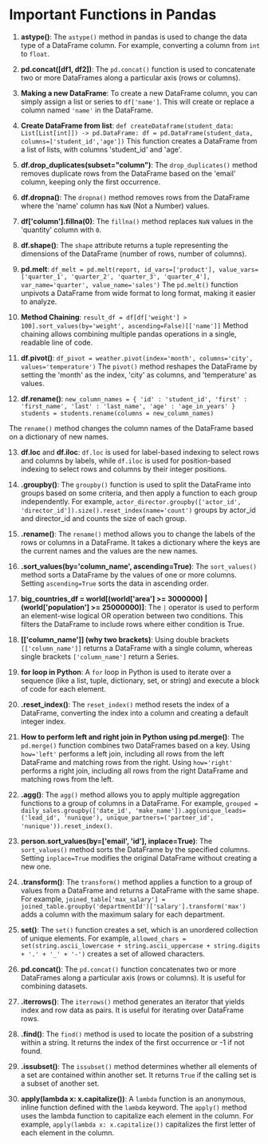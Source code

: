 # Important Functions in Pandas

1. **astype()**:
The `astype()` method in pandas is used to change the data type of a DataFrame column. For
example, converting a column from `int` to `float`.
   
2. **pd.concat([df1, df2])**:
The `pd.concat()` function is used to concatenate two or more DataFrames along a particular axis
(rows or columns).
   
3. **Making a new DataFrame**:
To create a new DataFrame column, you can simply assign a list or series to `df['name']`. This
will create or replace a column named `'name'` in the DataFrame.
   
4. **Create DataFrame from list**:
`def createDataframe(student_data: List[List[int]]) -> pd.DataFrame:
df = pd.DataFrame(student_data, columns=['student_id','age'])`
This function creates a DataFrame from a list of lists, with columns 'student_id' and 'age'.
   
5. **df.drop_duplicates(subset="column")**:
The `drop_duplicates()` method removes duplicate rows from the DataFrame based on the 'email'
column, keeping only the first occurrence.

6. **df.dropna()**:
The `dropna()` method removes rows from the DataFrame where the 'name' column has `NaN` (Not a Number) values.

7. **df['column'].fillna(0)**:
The `fillna()` method replaces `NaN` values in the 'quantity' column with `0`.

8. **df.shape()**:
The `shape` attribute returns a tuple representing the dimensions of the DataFrame (number of rows, number of columns).

9. **pd.melt**:
`df_melt = pd.melt(report, id_vars=['product'], value_vars=['quarter_1', 'quarter_2', 'quarter_3', 'quarter_4'],
    var_name='quarter', value_name='sales')`
The `pd.melt()` function unpivots a DataFrame from wide format to long format, making it easier to analyze.
  
10. **Method Chaining**:
`result_df = df[df['weight'] > 100].sort_values(by='weight', ascending=False)[['name']]`
Method chaining allows combining multiple pandas operations in a single, readable line of code.

11. **df.pivot()**:
`df_pivot = weather.pivot(index='month', columns='city', values='temperature')`
The `pivot()` method reshapes the DataFrame by setting the 'month' as the index, 'city' as columns, and 'temperature' as values.

12. **df.rename()**:
`new_column_names = {
    'id' : 'student_id',
    'first' : 'first_name',
    'last' : 'last_name',
    'age' : 'age_in_years'
}
students = students.rename(columns = new_column_names)`

The `rename()` method changes the column names of the DataFrame based on a dictionary of new names.

13. **df.loc** and **df.iloc**:
`df.loc` is used for label-based indexing to select rows and columns by labels, while `df.iloc` is used for position-based indexing to select rows and columns by their integer positions.

14. **.groupby()**:
The `groupby()` function is used to split the DataFrame into groups based on some criteria, and then apply a function to each group independently. For example, `actor_director.groupby(['actor_id', 'director_id']).size().reset_index(name='count')` groups by actor_id and director_id and counts the size of each group.

15. **.rename()**:
The `rename()` method allows you to change the labels of the rows or columns in a DataFrame. It takes a dictionary where the keys are the current names and the values are the new names.

16. **.sort_values(by='column_name', ascending=True)**:
The `sort_values()` method sorts a DataFrame by the values of one or more columns. Setting `ascending=True` sorts the data in ascending order.

17. **big_countries_df = world[(world['area'] >= 3000000) | (world['population'] >= 25000000)]**:
The `|` operator is used to perform an element-wise logical OR operation between two conditions. This filters the DataFrame to include rows where either condition is True.

18. **[['column_name']] (why two brackets)**:
Using double brackets `[['column_name']]` returns a DataFrame with a single column, whereas single brackets `['column_name']` return a Series.

19. **for loop in Python**:
A `for` loop in Python is used to iterate over a sequence (like a list, tuple, dictionary, set, or string) and execute a block of code for each element.

20. **.reset_index()**:
The `reset_index()` method resets the index of a DataFrame, converting the index into a column and creating a default integer index.

21. **How to perform left and right join in Python using pd.merge()**:
The `pd.merge()` function combines two DataFrames based on a key. Using `how='left'` performs a left join, including all rows from the left DataFrame and matching rows from the right. Using `how='right'` performs a right join, including all rows from the right DataFrame and matching rows from the left.

22. **.agg()**:
The `agg()` method allows you to apply multiple aggregation functions to a group of columns in a DataFrame. For example, `grouped = daily_sales.groupby(['date_id', 'make_name']).agg(unique_leads=('lead_id', 'nunique'), unique_partners=('partner_id', 'nunique')).reset_index()`.

23. **person.sort_values(by=['email', 'id'], inplace=True)**:
The `sort_values()` method sorts the DataFrame by the specified columns. Setting `inplace=True` modifies the original DataFrame without creating a new one.

24. **.transform()**:
The `transform()` method applies a function to a group of values from a DataFrame and returns a DataFrame with the same shape. For example, `joined_table['max_salary'] = joined_table.groupby('departmentId')['salary'].transform('max')` adds a column with the maximum salary for each department.

25. **set()**:
The `set()` function creates a set, which is an unordered collection of unique elements. For example, `allowed_chars = set(string.ascii_lowercase + string.ascii_uppercase + string.digits + '.' + '_' + '-')` creates a set of allowed characters.

26. **pd.concat()**:
The `pd.concat()` function concatenates two or more DataFrames along a particular axis (rows or columns). It is useful for combining datasets.

27. **.iterrows()**:
The `iterrows()` method generates an iterator that yields index and row data as pairs. It is useful for iterating over DataFrame rows.

28. **.find()**:
The `find()` method is used to locate the position of a substring within a string. It returns the index of the first occurrence or -1 if not found.

29. **.issubset()**:
The `issubset()` method determines whether all elements of a set are contained within another set. It returns `True` if the calling set is a subset of another set.

30. **apply(lambda x: x.capitalize())**:
A `lambda` function is an anonymous, inline function defined with the `lambda` keyword. The `apply()` method uses the lambda function to capitalize each element in the column. For example, `apply(lambda x: x.capitalize())` capitalizes the first letter of each element in the column.

